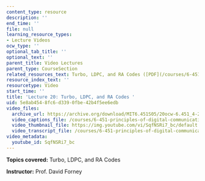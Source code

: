 ```yaml
---
content_type: resource
description: ''
end_time: ''
file: null
learning_resource_types:
- Lecture Videos
ocw_type: ''
optional_tab_title: ''
optional_text: ''
parent_title: Video Lectures
parent_type: CourseSection
related_resources_text: Turbo, LDPC, and RA Codes ([PDF](/courses/6-451-principles-of-digital-communication-ii-spring-2005/resources/chap13))
resource_index_text: ''
resourcetype: Video
start_time: ''
title: 'Lecture 20: Turbo, LDPC, and RA Codes '
uid: 5e8ab454-8fc6-d339-0fbe-42b4f5ee6edb
video_files:
  archive_url: https://archive.org/download/MIT6.451S05/20ocw-6.451_4-261-25apr2005-220k.mp4
  video_captions_file: /courses/6-451-principles-of-digital-communication-ii-spring-2005/d7956bfb290f57f7a0ed5acd5450e32e_520074.vtt
  video_thumbnail_file: https://img.youtube.com/vi/SqfNSRi7_bc/default.jpg
  video_transcript_file: /courses/6-451-principles-of-digital-communication-ii-spring-2005/8134f1377b33d7b320a2ce03c0b542aa_520074.pdf
video_metadata:
  youtube_id: SqfNSRi7_bc
---
```


**Topics covered:** Turbo, LDPC, and RA Codes

**Instructor:** Prof. David Forney